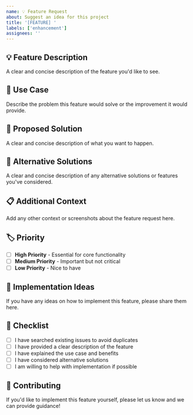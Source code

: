 ```yaml
---
name: 💡 Feature Request
about: Suggest an idea for this project
title: '[FEATURE] '
labels: ['enhancement']
assignees: ''
---
```


## 💡 Feature Description
A clear and concise description of the feature you'd like to see.

## 🎯 Use Case
Describe the problem this feature would solve or the improvement it would provide.

## 💭 Proposed Solution
A clear and concise description of what you want to happen.

## 🔄 Alternative Solutions
A clear and concise description of any alternative solutions or features you've considered.

## 📋 Additional Context
Add any other context or screenshots about the feature request here.

## 🏷️ Priority
- [ ] **High Priority** - Essential for core functionality
- [ ] **Medium Priority** - Important but not critical
- [ ] **Low Priority** - Nice to have

## 🧪 Implementation Ideas
If you have any ideas on how to implement this feature, please share them here.

## 📝 Checklist
- [ ] I have searched existing issues to avoid duplicates
- [ ] I have provided a clear description of the feature
- [ ] I have explained the use case and benefits
- [ ] I have considered alternative solutions
- [ ] I am willing to help with implementation if possible

## 🤝 Contributing
If you'd like to implement this feature yourself, please let us know and we can provide guidance!
